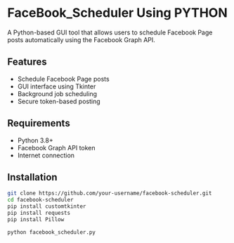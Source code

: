 
# FaceBook_Scheduler Using PYTHON

A Python-based GUI tool that allows users to schedule Facebook Page posts automatically using the Facebook Graph API.

## Features

- Schedule Facebook Page posts
- GUI interface using Tkinter
- Background job scheduling
- Secure token-based posting

## Requirements

- Python 3.8+
- Facebook Graph API token
- Internet connection

## Installation

```bash
git clone https://github.com/your-username/facebook-scheduler.git
cd facebook-scheduler
pip install customtkinter
pip install requests
pip install Pillow

python facebook_scheduler.py

